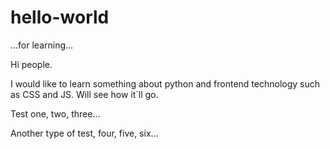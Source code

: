# hello-world
...for learning...

Hi people. 

I would like to learn something about python and frontend technology such as CSS and JS.
Will see how it`ll go.

Test one, two, three...

Another type of test, four, five, six...